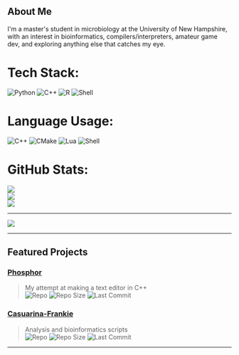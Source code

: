 ## About Me

I'm a master's student in microbiology at the University of New Hampshire, with an interest in bioinformatics, compilers/interpreters, amateur game dev, and exploring anything else that catches my eye.

# Tech Stack:
![Python](https://img.shields.io/badge/python-3670A0?style=for-the-badge&logo=python&logoColor=ffdd54)
![C++](https://img.shields.io/badge/C++-00599C?style=for-the-badge&logo=c%2b%2b&logoColor=white)
![R](https://img.shields.io/badge/R-276DC3?style=for-the-badge&logo=r&logoColor=white)
![Shell](https://img.shields.io/badge/Shell-FFD500?style=for-the-badge&logo=gnubash&logoColor=black)

# Language Usage:
![C++](https://img.shields.io/badge/C++-94.1%25-blue?style=flat-square)
![CMake](https://img.shields.io/badge/CMake-3%25-grey?style=flat-square)
![Lua](https://img.shields.io/badge/Lua-2.2%25-lightgrey?style=flat-square)
![Shell](https://img.shields.io/badge/Shell-0.7%25-yellow?style=flat-square)

# GitHub Stats:
![](https://github-readme-stats.vercel.app/api?username=aram2608&theme=dark&hide_border=false&include_all_commits=false&count_private=false)<br/>
![](https://github-readme-streak-stats.herokuapp.com/?user=aram2608&theme=dark&hide_border=false)<br/>
![](https://github-readme-stats.vercel.app/api/top-langs/?username=aram2608&theme=dark&hide_border=false&include_all_commits=false&count_private=false&layout=compact)

---

[![](https://visitcount.itsvg.in/api?id=aram2608&icon=0&color=0)](https://visitcount.itsvg.in)

---

## Featured Projects

### [Phosphor](https://github.com/aram2608/phosphor)
> My attempt at making a text editor in C++  
![Repo](https://img.shields.io/github/languages/top/aram2608/phosphor?style=for-the-badge)
![Repo Size](https://img.shields.io/github/repo-size/aram2608/phosphor?style=for-the-badge)
![Last Commit](https://img.shields.io/github/last-commit/aram2608/phosphor?style=for-the-badge)

### [Casuarina-Frankie](https://github.com/aram2608/casuarina-frankie)
> Analysis and bioinformatics scripts  
![Repo](https://img.shields.io/github/languages/top/aram2608/casuarina-frankie?style=for-the-badge)
![Repo Size](https://img.shields.io/github/repo-size/aram2608/casuarina-frankie?style=for-the-badge)
![Last Commit](https://img.shields.io/github/last-commit/aram2608/casuarina-frankie?style=for-the-badge)

---
